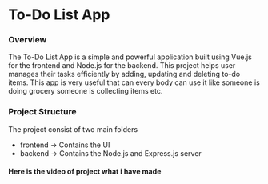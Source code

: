 # To-Do List App

### Overview

The To-Do List App is a simple and powerful application built using Vue.js for the frontend and Node.js for the backend. This project helps user manages their tasks efficiently by adding, updating and deleting to-do items. This app is very useful that can every body can use it like someone is doing grocery someone is collecting items etc.

### Project Structure

The project consist of two main folders

- frontend &rarr; Contains the UI
- backend &rarr; Contains the Node.js and Express.js server

#### Here is the video of project what i have made
